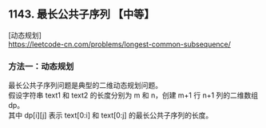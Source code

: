 ## 1143. 最长公共子序列 【中等】    
[动态规划]     
https://leetcode-cn.com/problems/longest-common-subsequence/     

### 方法一：动态规划       
最长公共子序列问题是典型的二维动态规划问题。       
假设字符串 text1 和 text2 的长度分别为 m 和 n，创建 m+1 行 n+1 列的二维数组 dp。       
其中 dp[i][j] 表示 text[0:i] 和 text[0:j] 的最长公共子序列的长度。      








